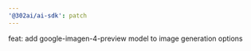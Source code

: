 ```yaml
---
'@302ai/ai-sdk': patch
---
```


feat: add google-imagen-4-preview model to image generation options
